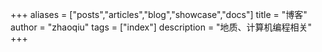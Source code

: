+++
aliases = ["posts","articles","blog","showcase","docs"]
title = "博客"
author = "zhaoqiu"
tags = ["index"]
description = "地质、计算机编程相关"
+++